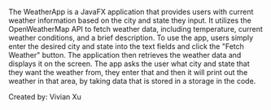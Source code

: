 The WeatherApp is a JavaFX application that provides users with current weather information based on the city and state they input. It utilizes the OpenWeatherMap API to fetch weather data, including temperature, current weather conditions, and a brief description. To use the app, users simply enter the desired city and state into the text fields and click the "Fetch Weather" button. The application then retrieves the weather data and displays it on the screen. The app asks the user what city and state that they want the weather from, they enter that and then it will print out the weather in that area, by taking data that is stored in a storage in the code.


Created by: Vivian Xu
